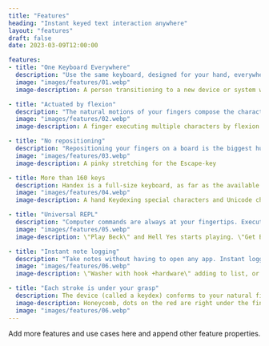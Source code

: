 ```yaml
---
title: "Features"
heading: "Instant keyed text interaction anywhere"
layout: "features"
draft: false
date: 2023-03-09T12:00:00

features:
- title: "One Keyboard Everywhere"
  description: "Use the same keyboard, designed for your hand, everywhere. You never have to learn a new one."
  image: "images/features/01.webp"
  image-description: A person transitioning to a new device or system with their Handex.

- title: "Actuated by flexion"
  description: "The natural motions of your fingers compose the characters. It's build around your hand, so you don't have to reorient your finger placement on a board."
  image: "images/features/02.webp"
  image-description: A finger executing multiple characters by flexion or extension.

- title: "No repositioning"
  description: "Repositioning your fingers on a board is the biggest hurdle of typing-training, so don't do it. Handex is built around your finger movements, so you'll never have to reposition your fingers to find a key."
  image: "images/features/03.webp"
  image-description: A pinky stretching for the Escape-key

- title: More than 160 keys
  description: Handex is a full-size keyboard, as far as the available keys goes. Any key on a full-size keyboard, and more, is available to your fingers without repositioning.
  image: "images/features/04.webp"
  image-description: A hand Keydexing special characters and Unicode characters.

- title: "Universal REPL"
  description: "Computer commands are always at your fingertips. Execute commands immediately after grasping the device."
  image: "images/features/05.webp"
  image-description: \"Play Beck\" and Hell Yes starts playing. \"Get BTC\" and a chart shows. \"Lights on\" and the lights turn on. Images of life commands with custom scripts.

- title: "Instant note logging"
  description: "Take notes without having to open any app. Instant logging at any time."
  image: "images/features/06.webp"
  image-description: \"Washer with hook +hardware\" adding to list, or other \"Remember to...\" not taking in the midst of activity.

- title: "Each stroke is under your grasp"
  description: The device (called a keydex) conforms to your natural finger movements.
  image-description: Honeycomb, dots on the red are right under the finger. A center hexagon with six adjacent, the center hex is green, red or orange, or stroke and no fill for the outer hexes.
  image: "images/features/06.webp"
---
```


Add more features and use cases here and append other feature properties.